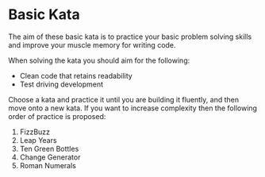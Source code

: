 # Basic Kata

The aim of these basic kata is to practice your basic problem solving skills and improve your muscle memory for writing code.

When solving the kata you should aim for the following:

- Clean code that retains readability
- Test driving development

Choose a kata and practice it until you are building it fluently, and then move onto a new kata. If you want to increase complexity then the following order of practice is proposed:

1. FizzBuzz
2. Leap Years
3. Ten Green Bottles
4. Change Generator
5. Roman Numerals
